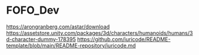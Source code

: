 # FOFO_Dev
https://arongranberg.com/astar/download
https://assetstore.unity.com/packages/3d/characters/humanoids/humans/3d-character-dummy-178395
https://github.com/iuricode/README-template/blob/main/README-repository/iuricode.md

